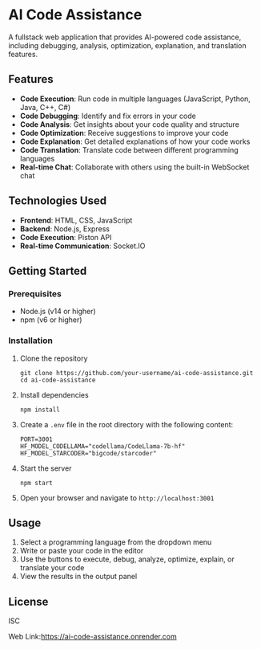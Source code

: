 # AI Code Assistance

A fullstack web application that provides AI-powered code assistance, including debugging, analysis, optimization, explanation, and translation features.

## Features

- **Code Execution**: Run code in multiple languages (JavaScript, Python, Java, C++, C#)
- **Code Debugging**: Identify and fix errors in your code
- **Code Analysis**: Get insights about your code quality and structure
- **Code Optimization**: Receive suggestions to improve your code
- **Code Explanation**: Get detailed explanations of how your code works
- **Code Translation**: Translate code between different programming languages
- **Real-time Chat**: Collaborate with others using the built-in WebSocket chat

## Technologies Used

- **Frontend**: HTML, CSS, JavaScript
- **Backend**: Node.js, Express
- **Code Execution**: Piston API
- **Real-time Communication**: Socket.IO

## Getting Started

### Prerequisites

- Node.js (v14 or higher)
- npm (v6 or higher)

### Installation

1. Clone the repository
   ```
   git clone https://github.com/your-username/ai-code-assistance.git
   cd ai-code-assistance
   ```

2. Install dependencies
   ```
   npm install
   ```

3. Create a `.env` file in the root directory with the following content:
   ```
   PORT=3001
   HF_MODEL_CODELLAMA="codellama/CodeLlama-7b-hf"
   HF_MODEL_STARCODER="bigcode/starcoder"
   ```

4. Start the server
   ```
   npm start
   ```

5. Open your browser and navigate to `http://localhost:3001`

## Usage

1. Select a programming language from the dropdown menu
2. Write or paste your code in the editor
3. Use the buttons to execute, debug, analyze, optimize, explain, or translate your code
4. View the results in the output panel

## License

ISC


Web Link:https://ai-code-assistance.onrender.com

